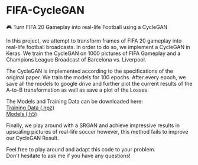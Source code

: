# FIFA-CycleGAN
🎮 Turn FIFA 20 Gameplay into real-life Football using a CycleGAN

In this project, we attempt to transform frames of FIFA 20 gameplay into real-life football broadcasts.
In order to do so, we implement a CycleGAN in Keras.
We train the CycleGAN on 1000 pictures of FIFA Gameplay and a Champions League Broadcast of Barcelona vs. Liverpool.

The CycleGAN is implemented according to the specifications of the original paper.
We train the models for 100 epochs. After every epoch, we save all the models to google drive and further plot the current results of the A-to-B transformation as well as save a plot of the Losses.

The Models and Training Data can be downloaded here:  
[Training Data (.npz)](https://drive.google.com/open?id=1sjmBlMgqrNDL4HCySr-x_FpNNa-ciSnk)  
[Models (.h5)](https://drive.google.com/open?id=12w_ivWNkdAtFqllG9qeOvTbE8BPCfdqU)  

Finally, we play around with a SRGAN and achieve impressive results in upscaling pictures of real-life soccer however, this method fails to improve our CycleGAN Result.

Feel free to play around and adapt this code to your problem.  
Don't hesitate to ask me if you have any questions!


